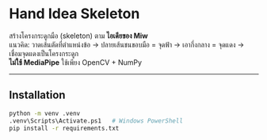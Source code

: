 # Hand Idea Skeleton

สร้างโครงกระดูกมือ (skeleton) ตาม **ไอเดียของ Miw**  
แนวคิด: วาดเส้นตัดที่ตำแหน่งข้อ → ปลายเส้นชนขอบมือ = จุดฟ้า → เอากึ่งกลาง = จุดแดง → เชื่อมจุดแดงเป็นโครงกระดูก  
**ไม่ใช้ MediaPipe** ใช้เพียง OpenCV + NumPy

---

## Installation

```bash
python -m venv .venv
.venv\Scripts\Activate.ps1   # Windows PowerShell
pip install -r requirements.txt
